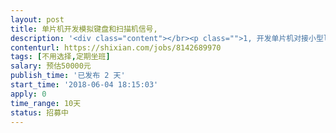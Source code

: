 ```yaml
---                
layout: post       
title: 单片机开发模拟键盘和扫描机信号,           
description: '<div class="content"></br><p class="">1, 开发单片机对接小型linux电脑，能通过单片机转发键盘和扫描信号给linux电脑，能抓取到linux电脑发送给打印机的数据并回传</br><br/>2, 要求懂硬件单片机开发，懂linux系统，懂硬件设备驱动开发</br><br/>3,费用可以再面谈商量</p></br></div>'     
contenturl: https://shixian.com/jobs/8142689970      
tags: [不用选择,定期坐班]            
salary: 预估50000元          
publish_time: '已发布 2 天'         
start_time: '2018-06-04 18:15:03'           
apply: 0                   
time_range: 10天              
status: 招募中                  
---                 
```

